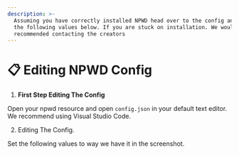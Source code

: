 ```yaml
---
description: >-
  Assuming you have correctly installed NPWD head over to the config and edit
  the following values below. If you are stuck on installation. We would first
  recommended contacting the creators
---
```


# 📋 Editing NPWD Config

1. **First Step Editing The Config**

Open your npwd resource and open `config.json` in your default text editor. We recommend using Visual Studio Code.

2. Editing The Config.

Set the following values to way we have it in the screenshot.

<figure><img src="https://i.imgur.com/LthBfR9.png" alt=""><figcaption></figcaption></figure>
